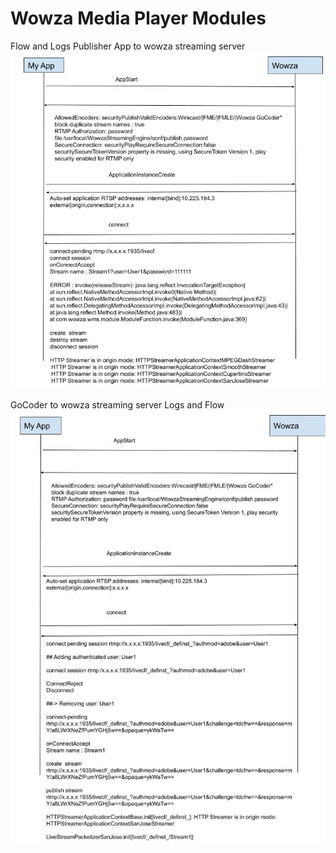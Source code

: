 # Wowza Media Player Modules 

Flow and Logs Publisher App to wowza streaming server
![alt Live streaming and broadcast](../images/PublishertoWowzaStreamingServer.jpg)

GoCoder to wowza streaming server Logs and Flow
![alt Live streaming and broadcast](../images/AdobeGoCoderLogsforRTSPStreaming.jpg)